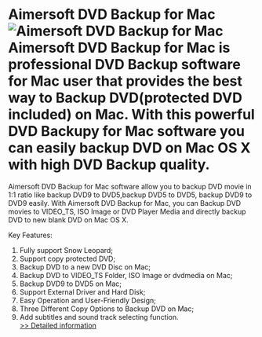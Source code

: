 # Aimersoft DVD Backup for Mac<br />![Aimersoft DVD Backup for Mac](https://mycommerce.akamaized.net/api/pimages/P300952618/BIG/300952618.JPG)<br />Aimersoft DVD Backup for Mac is professional DVD Backup software for Mac user that provides the best way to Backup DVD(protected DVD included) on Mac. With this powerful DVD Backupy for Mac software you can easily backup DVD on Mac OS X with high DVD Backup quality.
Aimersoft DVD Backup for Mac software allow you to backup DVD movie in 1:1 ratio like backup DVD9 to DVD5,backup DVD5 to DVD5, backup DVD9 to DVD9 easily. With Aimersoft DVD Backup for Mac, you can Backup DVD movies to VIDEO_TS, ISO Image or DVD Player Media and directly backup DVD to new blank DVD on Mac OS X.

Key Features:
1. Fully support Snow Leopard;
2. Support copy protected DVD;
3. Backup DVD to a new DVD Disc on Mac;
4. Backup DVD to VIDEO_TS Folder, ISO Image or dvdmedia on Mac;
5. Backup DVD9 to DVD5 on Mac;
6. Support External Driver and Hard Disk;
7. Easy Operation and User-Friendly Design;
8. Three Different Copy Options to Backup DVD on Mac;
9. Add subtitles and sound track selecting function.<br />[>> Detailed information](https://secure.shareit.com/shareit/product.html?productid=300952618&affiliateid=200057808)